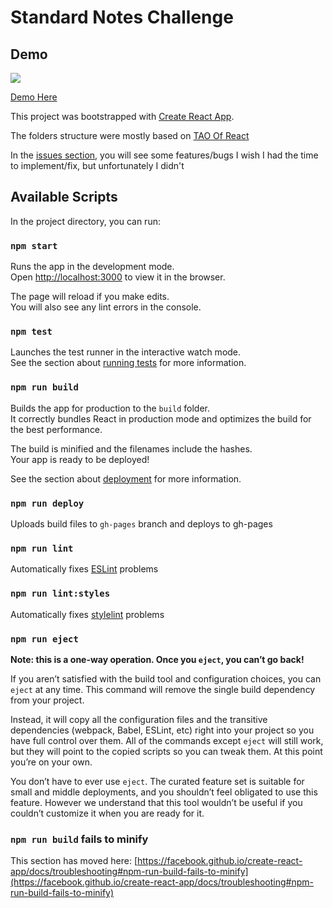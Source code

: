 # Standard Notes Challenge

## Demo

![](https://github.com/daianaszwimer/public/blob/main/standard-notes-preview.gif)

[Demo Here](https://daianaszwimer.github.io/standard-notes-challenge/)

This project was bootstrapped with [Create React App](https://github.com/facebook/create-react-app).

The folders structure were mostly based on [TAO Of React](https://alexkondov.com/tao-of-react/#application-structure)

In the [issues section](https://github.com/daianaszwimer/standard-notes-challenge/issues), you will see some features/bugs I wish I had the time to implement/fix, but unfortunately I didn't

## Available Scripts

In the project directory, you can run:

### `npm start`

Runs the app in the development mode.\
Open [http://localhost:3000](http://localhost:3000) to view it in the browser.

The page will reload if you make edits.\
You will also see any lint errors in the console.

### `npm test`

Launches the test runner in the interactive watch mode.\
See the section about [running tests](https://facebook.github.io/create-react-app/docs/running-tests) for more information.

### `npm run build`

Builds the app for production to the `build` folder.\
It correctly bundles React in production mode and optimizes the build for the best performance.

The build is minified and the filenames include the hashes.\
Your app is ready to be deployed!

See the section about [deployment](https://facebook.github.io/create-react-app/docs/deployment) for more information.

### `npm run deploy`

Uploads build files to `gh-pages` branch and deploys to gh-pages

### `npm run lint`

Automatically fixes [ESLint](https://eslint.org/) problems

### `npm run lint:styles`

Automatically fixes [stylelint](https://stylelint.io/) problems

### `npm run eject`

**Note: this is a one-way operation. Once you `eject`, you can’t go back!**

If you aren’t satisfied with the build tool and configuration choices, you can `eject` at any time. This command will remove the single build dependency from your project.

Instead, it will copy all the configuration files and the transitive dependencies (webpack, Babel, ESLint, etc) right into your project so you have full control over them. All of the commands except `eject` will still work, but they will point to the copied scripts so you can tweak them. At this point you’re on your own.

You don’t have to ever use `eject`. The curated feature set is suitable for small and middle deployments, and you shouldn’t feel obligated to use this feature. However we understand that this tool wouldn’t be useful if you couldn’t customize it when you are ready for it.

### `npm run build` fails to minify

This section has moved here: [https://facebook.github.io/create-react-app/docs/troubleshooting#npm-run-build-fails-to-minify](https://facebook.github.io/create-react-app/docs/troubleshooting#npm-run-build-fails-to-minify)
